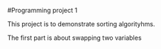 #Programming project 1

This project is to demonstrate sorting algorityhms.

The first part is about swapping two variables
